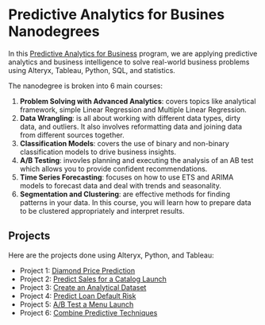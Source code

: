 # Predictive Analytics for Busines Nanodegrees

In this [Predictive Analytics for Business](https://www.udacity.com/course/predictive-analytics-for-business-nanodegree--nd008t) program, we are applying predictive analytics and business intelligence to solve real-world business problems using Alteryx, Tableau, Python, SQL, and statistics.

The nanodegree is broken into 6 main courses:

1. <b>Problem Solving with Advanced Analytics</b>: covers topics like analytical framework, simple Linear Regression and Multiple Linear Regression.
2. <b>Data Wrangling</b>: is all about working with different data types, dirty data, and outliers. It also involves reformatting data and joining data from different sources together.
3. <b>Classification Models</b>: covers the use of binary and non-binary classification models to drive business insights.
4. <b>A/B Testing</b>: invovles planning and executing the analysis of an AB test which allows you to provide confident recommendations.
5. <b>Time Series Forecasting</b>: focuses on how to use ETS and ARIMA models to forecast data and deal with trends and seasonality.
6. <b>Segmentation and Clustering</b>: are effective methods for finding patterns in your data. In this course, you will learn how to prepare data to be clustered appropriately and interpret results.

## Projects
Here are the projects done using Alteryx, Python, and Tableau:
* Project 1: [Diamond Price Prediction](https://github.com/PeacePeters/Predictive-Analytics-for-Business/tree/main/diamond-price-prediction)
* Project 2: [Predict Sales for a Catalog Launch](https://github.com/PeacePeters/Predictive-Analytics-for-Business/tree/main/catalog-demand-prediction)
* Project 3: [Create an Analytical Dataset]()
* Project 4: [Predict Loan Default Risk]()
* Project 5: [A/B Test a Menu Launch]()
* Project 6: [Combine Predictive Techniques]()

